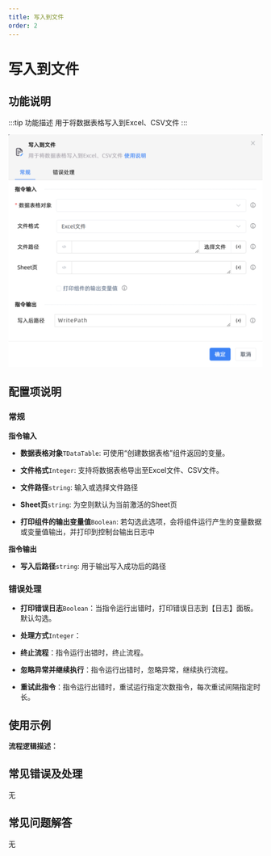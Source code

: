 ```yaml
---
title: 写入到文件
order: 2
---
```


# 写入到文件

## 功能说明

:::tip 功能描述
用于将数据表格写入到Excel、CSV文件
:::

![写入到文件](../../../assets/写入到文件_command.png)

## 配置项说明

### 常规

**指令输入**

- **数据表格对象**`TDataTable`: 可使用“创建数据表格”组件返回的变量。

- **文件格式**`Integer`: 支持将数据表格导出至Excel文件、CSV文件。

- **文件路径**`string`: 输入或选择文件路径

- **Sheet页**`string`: 为空则默认为当前激活的Sheet页

- **打印组件的输出变量值**`Boolean`: 若勾选此选项，会将组件运行产生的变量数据或变量值输出，并打印到控制台输出日志中


**指令输出**

- **写入后路径**`string`: 用于输出写入成功后的路径

### 错误处理

- **打印错误日志**`Boolean`：当指令运行出错时，打印错误日志到【日志】面板。默认勾选。

- **处理方式**`Integer`：

 - **终止流程**：指令运行出错时，终止流程。

 - **忽略异常并继续执行**：指令运行出错时，忽略异常，继续执行流程。

 - **重试此指令**：指令运行出错时，重试运行指定次数指令，每次重试间隔指定时长。

## 使用示例

**流程逻辑描述：** 

## 常见错误及处理

无

## 常见问题解答

无

